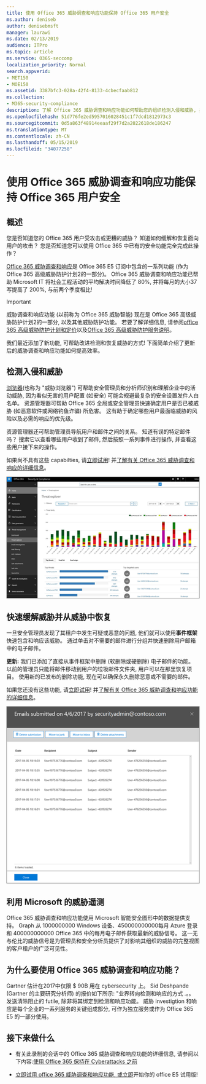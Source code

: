 ```yaml
---
title: 使用 Office 365 威胁调查和响应功能保持 Office 365 用户安全
ms.author: deniseb
author: denisebmsft
manager: laurawi
ms.date: 02/13/2019
audience: ITPro
ms.topic: article
ms.service: O365-seccomp
localization_priority: Normal
search.appverid:
- MET150
- MOE150
ms.assetid: 3387bfc3-028a-42f4-8133-4cbecfaab812
ms.collection:
- M365-security-compliance
description: 了解 Office 365 威胁调查和响应功能如何帮助您的组织检测入侵和威胁, 并快速缓解和恢复威胁。
ms.openlocfilehash: 51d776fe2ed5957016028451c1f7dcd1812973c3
ms.sourcegitcommit: 0d5a863f48914eeaaf29f7d2a2022618de186247
ms.translationtype: MT
ms.contentlocale: zh-CN
ms.lasthandoff: 05/15/2019
ms.locfileid: "34077258"
---
```

# <a name="keep-your-office-365-users-safe-with-office-365-threat-investigation-and-response-capabilities"></a>使用 Office 365 威胁调查和响应功能保持 Office 365 用户安全

## <a name="overview"></a>概述

您是否知道您的 Office 365 用户受攻击或更糟的威胁？ 知道如何缓解和恢复面向用户的攻击？ 您是否知道您可以使用 Office 365 中已有的安全功能完全完成此操作？ 
  
[Office 365 威胁调查和响应](office-365-ti.md)是 Office 365 E5 订阅中包含的一系列功能 (作为 Office 365 高级威胁防护计划2的一部分)。 Office 365 威胁调查和响应功能已帮助 Microsoft IT 将社会工程活动的平均解决时间降低了 80%, 并将每月的大小37写提高了 200%, 与前两个季度相比! 

> [!IMPORTANT]
> 威胁调查和响应功能 (以前称为 Office 365 威胁智能) 现在是 Office 365 高级威胁防护计划2的一部分, 以及其他威胁防护功能。 若要了解详细信息, 请参阅[office 365 高级威胁防护计划和定价](https://products.office.com/exchange/advance-threat-protection)以及[Office 365 高级威胁防护服务说明](https://docs.microsoft.com/office365/servicedescriptions/office-365-advanced-threat-protection-service-description)。
  
我们最近添加了新功能, 可帮助改进检测和恢复威胁的方式! 下面简单介绍了更新后的威胁调查和响应功能如何提高效率。
  
## <a name="detect-intrusions-and-threats"></a>检测入侵和威胁

[浏览器](use-explorer-in-security-and-compliance.md)(也称为 "威胁浏览器") 可帮助安全管理员和分析师识别和理解企业中的活动威胁, 因为看似无害的用户配置 (如安全) 可能会规避最复杂的安全设置发件人白名单。 资源管理器可帮助 Office 365 全局或安全管理员快速确定用户是否已被威胁 (如恶意软件或网络钓鱼诈骗) 所危害。 这有助于确定哪些用户最面临威胁的风险以及必需的响应的优先级。 
  
资源管理器还可帮助管理员导航用户和邮件之间的关系。 知道有误的特定邮件吗？ 搜索它以查看哪些用户收到了邮件, 然后按照一系列事件进行操作, 并查看这些用户接下来的操作。

如果尚不具有这些 capabilties, 请[立即试用](https://aka.ms/tryo365threatintel3)! 并[了解有关 Office 365 威胁调查和响应的详细信息](https://aka.ms/readmoreabouto365threatintel)。
  
![Office 365 中的威胁资源管理器的屏幕截图, 由恶意软件系列进行颜色编码](media/591338dd-252a-437d-b5f2-87aa42e74b0c.png)
  
## <a name="quickly-mitigate-and-recover-from-threats"></a>快速缓解威胁并从威胁中恢复

一旦安全管理员发现了其租户中发生可疑或恶意的问题, 他们就可以使用**事件框架**快速包含和响应该威胁。 通过单击对不需要的邮件进行分组并快速删除用户邮箱中的电子邮件。 
  
 **更新:** 我们已添加了直接从事件框架中删除 (软删除或硬删除) 电子邮件的功能。 以前的管理员只能将邮件移动到用户的垃圾邮件文件夹, 用户可以在那里恢复项目。 使用新的已发布的删除功能, 现在可以确保永久删除恶意或不需要的邮件。 
  
如果您还没有这些功能, 请[立即试用](https://aka.ms/tryo365threatintel3)! 并[了解有关 Office 365 威胁调查和响应功能的详细信息](https://aka.ms/readmoreabouto365threatintel)。
  
![事件修正的电子邮件列表的屏幕截图](media/9d8452d3-d8d2-4b26-81f9-76396e08dd17.png)
  
## <a name="leverage-the-threat-telemetry-of-microsoft"></a>利用 Microsoft 的威胁遥测

Office 365 威胁调查和响应功能使用 Microsoft 智能安全图形中的数据提供支持。 Graph 从 1000000000 Windows 设备、450000000000每月 Azure 登录和 400000000000 Office 365 中的每月电子邮件获取最新的威胁信号。 这一无与伦比的威胁信号是为管理员和安全分析员提供了对影响其组织的威胁的完整视图的客户租户的广泛可见性。 
  
   
## <a name="why-use-office-365-threat-investigation-and-response-capabilities"></a>为什么要使用 Office 365 威胁调查和响应功能？

Gartner 估计在2017中仅限 $ 90B 用在 cybersecurity 上。 Sid Deshpande (Gartner 的主要研究分析师) 的报价如下所示: "业界转向检测和响应的方式 .。。 发送清除阻止的 futile, 除非将其绑定到检测和响应功能。 威胁 investigtion 和响应是每个企业的一系列服务的关键组成部分, 可作为独立服务或作为 Office 365 E5 的一部分使用。
  
## <a name="whats-next"></a>接下来做什么

- 有关此录制的会话中的 Office 365 威胁调查和响应功能的详细信息, 请参阅以下内容:[使用 Office 365 保持在 Cyberattacks 之前](https://myignite.microsoft.com/videos/53723)
    
- [立即试用 office 365 威胁调查和响应功能, 或立即](https://aka.ms/tryo365threatintel3)开始你的 office E5 试用版! 
    

